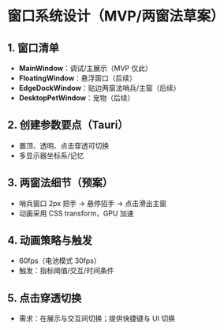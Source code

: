 # 窗口系统设计（MVP/两窗法草案）

## 1. 窗口清单
- __MainWindow__：调试/主展示（MVP 仅此）
- __FloatingWindow__：悬浮窗口（后续）
- __EdgeDockWindow__：贴边两窗法哨兵/主窗（后续）
- __DesktopPetWindow__：宠物（后续）

## 2. 创建参数要点（Tauri）
- 置顶、透明、点击穿透可切换
- 多显示器坐标系/记忆

## 3. 两窗法细节（预案）
- 哨兵窗口 2px 把手 → 悬停招手 → 点击滑出主窗
- 动画采用 CSS transform，GPU 加速

## 4. 动画策略与触发
- 60fps（电池模式 30fps）
- 触发：指标阈值/交互/时间条件

## 5. 点击穿透切换
- 需求：在展示与交互间切换；提供快捷键与 UI 切换
